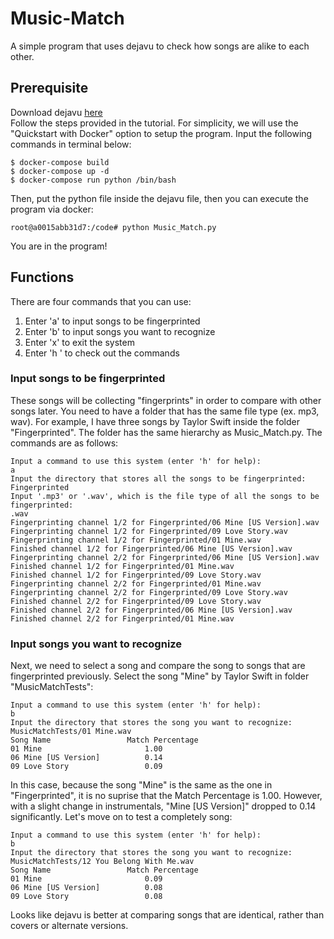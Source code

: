 # Music-Match
A simple program that uses dejavu to check how songs are alike to each other. 

## Prerequisite
Download dejavu [here](https://github.com/worldveil/dejavu)<br />
Follow the steps provided in the tutorial. For simplicity, we will use the "Quickstart with Docker" option to setup the program. Input the following commands in terminal below: <br />
```
$ docker-compose build
$ docker-compose up -d
$ docker-compose run python /bin/bash
```
Then, put the python file inside the dejavu file, then you can execute the program via docker: <br />
```
root@a0015abb31d7:/code# python Music_Match.py
```
You are in the program!<br />
## Functions
There are four commands that you can use:
1. Enter 'a' to input songs to be fingerprinted <br />
2. Enter 'b' to input songs you want to recognize <br />
3. Enter 'x' to exit the system <br />
4. Enter 'h ' to check out the commands <br />

### Input songs to be fingerprinted
These songs will be collecting "fingerprints" in order to compare with other songs later. You need to have a folder that has the same file type (ex. mp3, wav). For example, I have three songs by Taylor Swift inside the folder "Fingerprinted". The folder has the same hierarchy as Music_Match.py. The commands are as follows: 
```
Input a command to use this system (enter 'h' for help):
a
Input the directory that stores all the songs to be fingerprinted:
Fingerprinted
Input '.mp3' or '.wav', which is the file type of all the songs to be fingerprinted:
.wav
Fingerprinting channel 1/2 for Fingerprinted/06 Mine [US Version].wav
Fingerprinting channel 1/2 for Fingerprinted/09 Love Story.wav
Fingerprinting channel 1/2 for Fingerprinted/01 Mine.wav
Finished channel 1/2 for Fingerprinted/06 Mine [US Version].wav
Fingerprinting channel 2/2 for Fingerprinted/06 Mine [US Version].wav
Finished channel 1/2 for Fingerprinted/01 Mine.wav
Finished channel 1/2 for Fingerprinted/09 Love Story.wav
Fingerprinting channel 2/2 for Fingerprinted/01 Mine.wav
Fingerprinting channel 2/2 for Fingerprinted/09 Love Story.wav
Finished channel 2/2 for Fingerprinted/09 Love Story.wav
Finished channel 2/2 for Fingerprinted/06 Mine [US Version].wav
Finished channel 2/2 for Fingerprinted/01 Mine.wav
```
### Input songs you want to recognize
Next, we need to select a song and compare the song to songs that are fingerprinted previously. Select the song "Mine" by Taylor Swift in folder "MusicMatchTests":
```
Input a command to use this system (enter 'h' for help):
b
Input the directory that stores the song you want to recognize:
MusicMatchTests/01 Mine.wav
Song Name                 Match Percentage
01 Mine                       1.00
06 Mine [US Version]          0.14
09 Love Story                 0.09
```
In this case, because the song "Mine" is the same as the one in "Fingerprinted", it is no suprise that the Match Percentage is 1.00. However, with a slight change in instrumentals, "Mine [US Version]" dropped to 0.14 significantly. Let's move on to test a completely song:
```
Input a command to use this system (enter 'h' for help):
b
Input the directory that stores the song you want to recognize:
MusicMatchTests/12 You Belong With Me.wav
Song Name                 Match Percentage
01 Mine                       0.09
06 Mine [US Version]          0.08
09 Love Story                 0.08
```
Looks like dejavu is better at comparing songs that are identical, rather than covers or alternate versions. 
